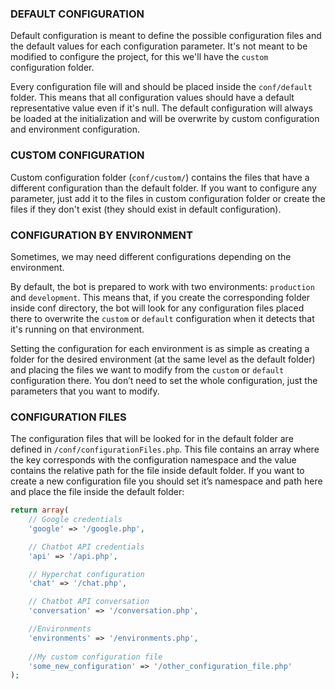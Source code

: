 ### DEFAULT CONFIGURATION
Default configuration is meant to define the possible configuration files and the default values for each configuration parameter. It's not meant to be modified to configure the project, for this we'll have the `custom` configuration folder.

Every configuration file will and should be placed inside the `conf/default` folder.  This means that all configuration values should have a default representative value even if it's null. The default configuration will always be loaded at the initialization and will be overwrite by custom configuration and environment configuration.

### CUSTOM CONFIGURATION
Custom configuration folder (`conf/custom/`) contains the files that have a different configuration than the default folder. If you want to configure any parameter, just add it to the files in custom configuration folder or create the files if they don't exist (they should exist in default configuration).

### CONFIGURATION BY ENVIRONMENT
Sometimes, we may need different configurations depending on the environment.

By default, the bot is prepared to work with two environments: `production` and `development`. This means that, if you create the corresponding folder inside conf directory, the bot will look for any configuration files placed there to overwrite the `custom` or `default` configuration when it detects that it's running on that environment.

Setting the configuration for each environment is as simple as creating a folder for the desired environment (at the same level as the default folder) and placing the files we want to modify from the `custom` or `default` configuration there.
You don’t need to set the whole configuration, just the parameters that you want to modify. 

### CONFIGURATION FILES
The configuration files that will be looked for in the default folder are defined in `/conf/configurationFiles.php`.
This file contains an array where the key corresponds with the configuration namespace and the value contains the relative path for the file inside default folder. If you want to create a new configuration file you should set it’s namespace and path here and place the file inside the default folder:

```php
return array(
    // Google credentials
    'google' => '/google.php',

    // Chatbot API credentials
    'api' => '/api.php',

    // Hyperchat configuration
    'chat' => '/chat.php',

    // Chatbot API conversation
    'conversation' => '/conversation.php',

    //Environments
    'environments' => '/environments.php',
    
    //My custom configuration file
    'some_new_configuration' => '/other_configuration_file.php'
);
```